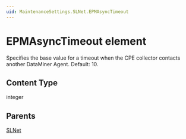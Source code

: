 ```yaml
---
uid: MaintenanceSettings.SLNet.EPMAsyncTimeout
---
```


# EPMAsyncTimeout element

Specifies the base value for a timeout when the CPE collector contacts another DataMiner Agent. Default: 10.

## Content Type

integer

## Parents

[SLNet](xref:MaintenanceSettings.SLNet)
